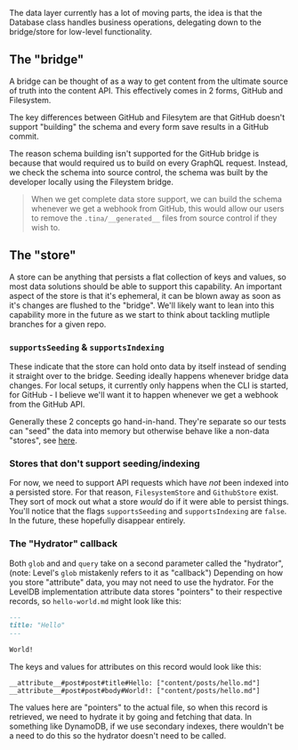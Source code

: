The data layer currently has a lot of moving parts, the idea is that the Database class handles business operations, delegating down to the bridge/store for low-level functionality.

## The "bridge"

A bridge can be thought of as a way to get content from the ultimate source of truth into the content API.
This effectively comes in 2 forms, GitHub and Filesystem.

The key differences between GitHub and Filesytem
are that GitHub doesn't support "building" the schema and every form save results in a GitHub commit.

The reason schema building isn't supported for the GitHub bridge is because that would required us to build on
every GraphQL request. Instead, we check the schema into source control, the schema was built by the developer
locally using the Fileystem bridge.

> When we get complete data store support, we can build the schema whenever we get a webhook from GitHub, this would allow our users to remove the `.tina/__generated__` files from source control if they wish to.

## The "store"

A store can be anything that persists a flat collection of keys and values, so
most data solutions should be able to support this capability. An important aspect of the store is that it's
ephemeral, it can be blown away as soon as it's changes are flushed to the "bridge". We'll likely want to
lean into this capability more in the future as we start to think about tackling mutliple branches for a given
repo.

### `supportsSeeding` & `supportsIndexing`

These indicate that the store can hold onto data by itself instead of sending it straight over to the bridge.
Seeding ideally happens whenever bridge data changes. For local setups, it currently only happens when the CLI
is started, for GitHub - I believe we'll want it to happen whenever we get a webhook from the GitHub API.

Generally these 2 concepts go hand-in-hand. They're separate so our tests can "seed" the data into memory
but otherwise behave like a non-data "stores", see [here](https://github.com/tinacms/tinacms/blob/main/packages/%40tinacms/graphql/src/spec/forestry-sample/requests.spec.ts#L20-L27).

### Stores that don't support seeding/indexing

For now, we need to support API requests which have _not_ been indexed into a persisted store. For that reason,
`FilesystemStore` and `GithubStore` exist. They sort of mock out what a store _would_ do if it were able to
persist things. You'll notice that the flags `supportsSeeding` and `supportsIndexing` are `false`. In the
future, these hopefully disappear entirely.

### The "Hydrator" callback

Both `glob` and and `query` take on a second parameter called the "hydrator", (note: Level's `glob` mistakenly refers to it as "callback")
Depending on how you store "attribute" data, you may not need to use the hydrator. For the LevelDB implementation
attribute data stores "pointers" to their respective records, so `hello-world.md` might look like this:

```md
---
title: "Hello"
---

World!
```

The keys and values for attributes on this record would look like this:

```
__attribute__#post#post#title#Hello: ["content/posts/hello.md"]
__attribute__#post#post#body#World!: ["content/posts/hello.md"]
```

The values here are "pointers" to the actual file, so when this record is retrieved, we need to hydrate
it by going and fetching that data. In something like DynamoDB, if we use secondary indexes, there wouldn't
be a need to do this so the hydrator doesn't need to be called.
